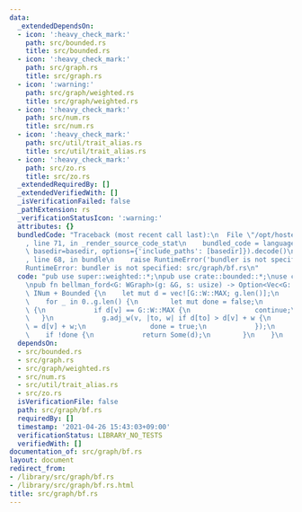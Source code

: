 ```yaml
---
data:
  _extendedDependsOn:
  - icon: ':heavy_check_mark:'
    path: src/bounded.rs
    title: src/bounded.rs
  - icon: ':heavy_check_mark:'
    path: src/graph.rs
    title: src/graph.rs
  - icon: ':warning:'
    path: src/graph/weighted.rs
    title: src/graph/weighted.rs
  - icon: ':heavy_check_mark:'
    path: src/num.rs
    title: src/num.rs
  - icon: ':heavy_check_mark:'
    path: src/util/trait_alias.rs
    title: src/util/trait_alias.rs
  - icon: ':heavy_check_mark:'
    path: src/zo.rs
    title: src/zo.rs
  _extendedRequiredBy: []
  _extendedVerifiedWith: []
  _isVerificationFailed: false
  _pathExtension: rs
  _verificationStatusIcon: ':warning:'
  attributes: {}
  bundledCode: "Traceback (most recent call last):\n  File \"/opt/hostedtoolcache/Python/3.9.4/x64/lib/python3.9/site-packages/onlinejudge_verify/documentation/build.py\"\
    , line 71, in _render_source_code_stat\n    bundled_code = language.bundle(stat.path,\
    \ basedir=basedir, options={'include_paths': [basedir]}).decode()\n  File \"/opt/hostedtoolcache/Python/3.9.4/x64/lib/python3.9/site-packages/onlinejudge_verify/languages/user_defined.py\"\
    , line 68, in bundle\n    raise RuntimeError('bundler is not specified: {}'.format(path.as_posix()))\n\
    RuntimeError: bundler is not specified: src/graph/bf.rs\n"
  code: "pub use super::weighted::*;\npub use crate::bounded::*;\nuse crate::num::*;\n\
    \npub fn bellman_ford<G: WGraph>(g: &G, s: usize) -> Option<Vec<G::W>> where G::W:\
    \ INum + Bounded {\n    let mut d = vec![G::W::MAX; g.len()];\n    d[s] = G::W::ZERO;\n\
    \    for _ in 0..g.len() {\n        let mut done = false;\n        for v in 0..g.len()\
    \ {\n            if d[v] == G::W::MAX {\n                continue;\n         \
    \   }\n            g.adj_w(v, |to, w| if d[to] > d[v] + w {\n                d[to]\
    \ = d[v] + w;\n                done = true;\n            });\n        }\n    \
    \    if !done {\n            return Some(d);\n        }\n    }\n    None\n}\n"
  dependsOn:
  - src/bounded.rs
  - src/graph.rs
  - src/graph/weighted.rs
  - src/num.rs
  - src/util/trait_alias.rs
  - src/zo.rs
  isVerificationFile: false
  path: src/graph/bf.rs
  requiredBy: []
  timestamp: '2021-04-26 15:43:03+09:00'
  verificationStatus: LIBRARY_NO_TESTS
  verifiedWith: []
documentation_of: src/graph/bf.rs
layout: document
redirect_from:
- /library/src/graph/bf.rs
- /library/src/graph/bf.rs.html
title: src/graph/bf.rs
---
```

